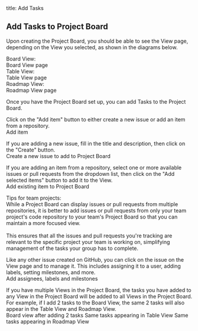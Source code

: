 <frontmatter>
  title: Add Tasks
</frontmatter>

<br>

## Add Tasks to Project Board

Upon creating the Project Board, you should be able to see the View page,
depending on the View you selected, as shown in the diagrams below.

Board View:
<br>
<pic src="../images/empty-board.png" width="700" alt="Empty board view">
Board View page
</pic>
<br>
Table View:
<br>
<pic src="../images/empty-table.png" width="700" alt="Empty table view">
Table View page
</pic>
<br>
Roadmap View:
<br>
<pic src="../images/empty-roadmap.png" width="700" alt="Empty roadmap view">
Roadmap View page
</pic>

Once you have the Project Board set up,
you can add <tooltip content="Tasks are usually issues or pull requests."
placement="top">Tasks</tooltip> to the Project Board.

Click on the "Add item" button to either create a new issue or add an item
from a repository.
<br>
<pic src="../images/board-add-task.png" width="400" alt="Add item">
Add item
</pic>
<br>

If you are adding a new issue, fill in the title and description, then click on the
"Create" button.
<br>
<pic src="../images/new-issue.png" width="700" alt="Add new issue">
Create a new issue to add to Project Board
</pic>
<br>

If you are adding an item from a repository, select one or more available issues or
pull requests from the dropdown list, then click on the "Add selected items" button
to add it to the View.
<br>
<pic src="../images/add-existing-item.png" width="700" alt="Add existing item">
Add existing item to Project Board
</pic>
<br>

<box type="tip">
Tips for team projects:
<br>
While a Project Board can display issues or pull requests from multiple repositories, it is better 
to add issues or pull requests from only your team project's code repository to your team's Project Board 
so that you can maintain a more focused view. 
<br>
<br>
This ensures that all the issues and pull requests you're tracking are relevant to the specific project your team
is working on, simplifying management of the tasks your group has to complete.
</box>

Like any other issue created on GitHub, you can click on the issue on the View page and to manage it.
This includes assigning it to a user, adding labels, setting milestones, and more.
<br>
<pic src="../images/labels.png" width="700" alt="Add assignees, labels and milestones">
Add assignees, labels and milestones
</pic>
<br>

If you have multiple Views in the Project Board, the tasks you have added to any View in the Project Board will
be added to all Views in the Project Board. For example, if I add 2 tasks to the Board View, the same 2 tasks
will also appear in the Table View and Roadmap View.
<br>
<pic src="../images/new-board-view.png" width="700" alt="Board View after addint 2 tasks">
Board view after adding 2 tasks
</pic>
<pic src="../images/new-table-view.png" width="700" alt="Same tasks appearing in Table View">
Same tasks appearing in Table View
</pic>
<pic src="../images/new-roadmap-view.png" width="700" alt="Same tasks appearing in Roadmap View">
Same tasks appearing in Roadmap View
</pic>